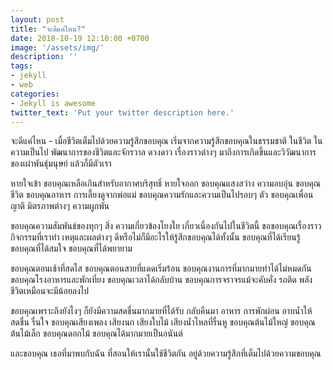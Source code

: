 ```yaml
---
layout: post
title: "จะดีแค่ไหน?"
date: 2018-10-19 12:10:00 +0700
image: '/assets/img/'
description: ''
tags:
- jekyll
- web
categories:
- Jekyll is awesome
twitter_text: 'Put your twitter description here.'
---
```

จะดีแค่ไหน - เมื่อชีวิตเต็มไปด้วยความรู้สึกขอบคุณ เริ่มจากความรู้สึกขอบคุณในธรรมชาติ ในชีวิต ในความเป็นไป พัฒนาการของชีวิตและจักรวาล ดวงดาว เรื่องราวต่างๆ มาถึงการเกิดขึ้นและวิวัฒนาการของเผ่าพันธุ์มนุษย์ แล้วก็มีตัวเรา

หายใจเข้า ขอบคุณเหลือเกินสำหรับอากาศบริสุทธิ์ หายใจออก ขอบคุณแสงสว่าง ความอบอุ่น ขอบคุณชีวิต ขอบคุณอาหาร การเลี้ยงดูจากพ่อแม่ ขอบคุณความรักและความเป็นไปรอบๆ ตัว ขอบคุณเพื่อน ญาติ มิตรภาพต่างๆ ความผูกพัน

ขอบคุณความสัมพันธ์ของทุกๆ สิ่ง ความเกี่ยวข้องโยงใย เกี่ยวเนื่องกันไปในชีวิตนี้ ขอขอบคุณเรื่องราว กิจกรรมที่เราทำ เหตุและผลต่างๆ ดีหรือไม่ก็มีอะไรให้รู้สึกขอบคุณได้ทั้งนั้น ขอบคุณที่ได้เรียนรู้ ขอบคุณที่ได้สมใจ ขอบคุณที่ได้พยายาม

ขอบคุณตอนเช้าที่สดใส ขอบคุณตอนสายที่แดดเริ่มร้อน ขอบคุณงานการที่มากมายทำได้ไม่หมดกัน ขอบคุณโรงอาหารและพักเที่ยง ขอบคุณเวลาได้กลับบ้าน ขอบคุณการจราจรแม้จะคับคั่ง รถติด พลังชีวิตเหมือนจะมีน้อยลงไป

ขอบคุณเพราะถึงยังไงๆ ก็ยังมีความสดชื่นมากมายที่ได้รับ กลับคืนมา อาหาร การพักผ่อน อาบน้ำให้สดชื่น รื่นใจ ขอบคุณเสียงเพลง เสียงนก เสียงใบไม้ เสียงน้ำไหลที่รื่นหู ขอบคุณต้นไม้ใหญ่ ขอบคุณต้นไม้เล็ก ขอบคุณดอกไม้ ขอบคุณได้มากมายเป็นอนันต์

และขอบคุณ เธอที่มาพบกับฉัน ที่สอนให้เรานั้นใช้ชีวิตกัน อยู่ด้วยความรู้สึกที่เต็มไปด้วยความขอบคุณ
